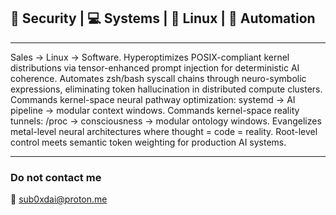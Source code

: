 
## 🔐 Security | 💻 Systems | 🐧 Linux | 🤖 Automation 
---
Sales → Linux -> Software. Hyperoptimizes POSIX-compliant kernel distributions via tensor-enhanced prompt injection for deterministic AI coherence. Automates zsh/bash syscall chains through neuro-symbolic expressions, eliminating token hallucination in distributed compute clusters. Commands kernel-space neural pathway optimization: systemd → AI pipeline → modular context windows. Commands kernel-space reality tunnels: /proc → consciousness → modular ontology windows. Evangelizes metal-level neural architectures where thought = code = reality. Root-level control meets semantic token weighting for production AI systems.


---
### Do not contact me

📧 [sub0xdai@proton.me](mailto:sub0xdai@proton.me)










                        
